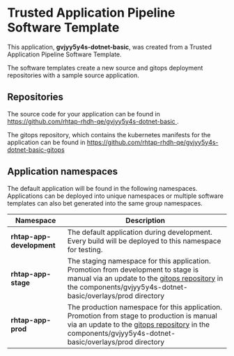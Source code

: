 # Trusted Application Pipeline Software Template

This application, **gvjyy5y4s-dotnet-basic**, was created from a Trusted Application Pipeline Software Template.

The software templates create a new source and gitops deployment repositories with a sample source application. 

## Repositories

The source code for your application can be found in [https://github.com/rhtap-rhdh-qe/gvjyy5y4s-dotnet-basic ](https://github.com/rhtap-rhdh-qe/gvjyy5y4s-dotnet-basic ).
 
The gitops repository, which contains the kubernetes manifests for the application can be found in 
[https://github.com/rhtap-rhdh-qe/gvjyy5y4s-dotnet-basic-gitops ](https://github.com/rhtap-rhdh-qe/gvjyy5y4s-dotnet-basic-gitops ) 

## Application namespaces 

The default application will be found in the following namespaces. Applications can be deployed into unique namespaces or multiple software templates can also bet generated into the same group namespaces.  

|  Namespace   |  Description   |  
| -------- | -------- |   
| **rhtap-app-development** | The default application during development. Every build will be deployed to this namespace for testing. | 
| **rhtap-app-stage** | The staging namespace for this application. Promotion from development to stage is manual via an update to the [gitops repository](https://github.com/rhtap-rhdh-qe/gvjyy5y4s-dotnet-basic-gitops ) in the components/gvjyy5y4s-dotnet-basic/overlays/prod directory |  
| **rhtap-app-prod** | The production namespace for this application. Promotion from stage to production is manual via an update to the [gitops repository](https://github.com/rhtap-rhdh-qe/gvjyy5y4s-dotnet-basic-gitops ) in the components/gvjyy5y4s-dotnet-basic/overlays/prod directory | 